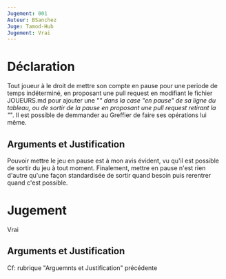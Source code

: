 ```yaml
---
Jugement: 001
Auteur: BSanchez
Juge: Tamod-Hub
Jugement: Vrai
---
```


# Déclaration
Tout joueur à le droit de mettre son compte en pause pour une periode de temps indéterminé, en proposant une pull request 
en modifiant le fichier JOUEURS.md pour ajouter une "*" dans la case "en pause" de sa ligne du tableau, ou de sortir de la 
pause en proposant une pull request retirant la "*". Il est possible de demmander au Greffier de faire ses opérations lui même. 

## Arguments et Justification
Pouvoir mettre le jeu en pause est à mon avis évident, vu qu'il est possible de sortir du jeu à tout moment. Finalement, mettre 
en pause n'est rien d'autre qu'une façon standardisée de sortir quand besoin puis rerentrer quand c'est possible.

# Jugement
Vrai
## Arguments et Justification
Cf: rubrique "Arguemnts et Justification" précédente
